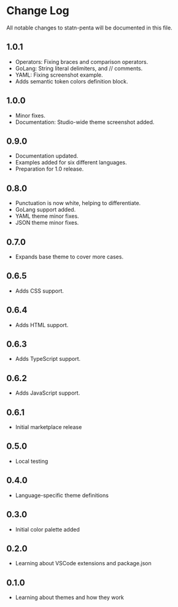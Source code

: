 # Change Log

All notable changes to statn-penta will be documented in this file.

## 1.0.1

- Operators: Fixing braces and comparison operators.
- GoLang: String literal delimiters, and // comments.
- YAML: Fixing screenshot example.
- Adds semantic token colors definition block.

## 1.0.0

- Minor fixes.
- Documentation: Studio-wide theme screenshot added.

## 0.9.0

- Documentation updated.
- Examples added for six different languages.
- Preparation for 1.0 release.

## 0.8.0

- Punctuation is now white, helping to differentiate.
- GoLang support added.
- YAML theme minor fixes.
- JSON theme minor fixes.

## 0.7.0

- Expands base theme to cover more cases.

## 0.6.5

- Adds CSS support.

## 0.6.4

- Adds HTML support.

## 0.6.3

- Adds TypeScript support.

## 0.6.2

- Adds JavaScript support.

## 0.6.1

- Initial marketplace release

## 0.5.0

- Local testing

## 0.4.0

- Language-specific theme definitions

## 0.3.0

- Initial color palette added

## 0.2.0

- Learning about VSCode extensions and package.json

## 0.1.0

- Learning about themes and how they work
